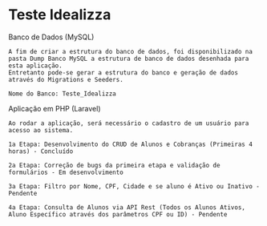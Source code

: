 # Teste Idealizza

Banco de Dados (MySQL)

    A fim de criar a estrutura do banco de dados, foi disponibilizado na pasta Dump Banco MySQL a estrutura de banco de dados desenhada para esta aplicação. 
    Entretanto pode-se gerar a estrutura do banco e geração de dados através do Migrations e Seeders.
	
    Nome do Banco: Teste_Idealizza

Aplicação em PHP (Laravel)

    Ao rodar a aplicação, será necessário o cadastro de um usuário para acesso ao sistema.

    1a Etapa: Desenvolvimento do CRUD de Alunos e Cobranças (Primeiras 4 horas) - Concluído

    2a Etapa: Correção de bugs da primeira etapa e validação de formulários - Em desenvolvimento

    3a Etapa: Filtro por Nome, CPF, Cidade e se aluno é Ativo ou Inativo - Pendente

    4a Etapa: Consulta de Alunos via API Rest (Todos os Alunos Ativos, Aluno Específico através dos parâmetros CPF ou ID) - Pendente 


